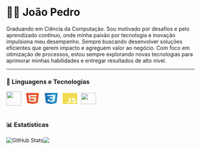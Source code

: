 # 👨‍💻 João Pedro

Graduando em Ciência da Computação. Sou motivado por desafios e pelo aprendizado contínuo, onde minha paixão por tecnologia e inovação impulsiona meu desempenho. Sempre buscando desenvolver soluções eficientes que gerem impacto e agreguem valor ao negócio. Com foco em otimização de processos, estou sempre explorando novas tecnologias para aprimorar minhas habilidades e entregar resultados de alto nível.

----

### 🤖 Linguagens e Tecnologias  

<div style="display: flex; align-items: center; gap: 10px;">
  <img
        height="38"
        width="40"
        src="https://cdn.jsdelivr.net/gh/devicons/devicon/icons/java/java-original.svg"
   />
  <img
        height="30"
        width="40"
        src="https://raw.githubusercontent.com/devicons/devicon/master/icons/html5/html5-original.svg"
     />
  <img
        height="30"
        width="40" 
        src="https://raw.githubusercontent.com/devicons/devicon/master/icons/css3/css3-original.svg"
    />
  <img
        height="30"
        width="40"
        src="https://raw.githubusercontent.com/devicons/devicon/master/icons/javascript/javascript-plain.svg"
     />
  <img 
        height="30" 
        width="40" 
        src="https://cdn.jsdelivr.net/gh/devicons/devicon/icons/git/git-original.svg"
   />
</div>

<br/>

### 📊 Estatísticas 
<p>
  <img
        align="left"
        height="160em"
        alt="GitHub Stats"
        style="max-width: 100%;"
        src="https://github-readme-stats.vercel.app/api?username=jpeedro&show_icons=true&theme=dracula&include_all_commits=true&count_private=true&locale=pt-br"
    />
  <img
        align="left"
        height="160em"
        style="max-width: 100%;"
        src="https://github-readme-stats.vercel.app/api/top-langs/?username=jpeedro&layout=compact&langs_count=16&theme=dracula&custom_title=Tecnologias"
   />
</p>
